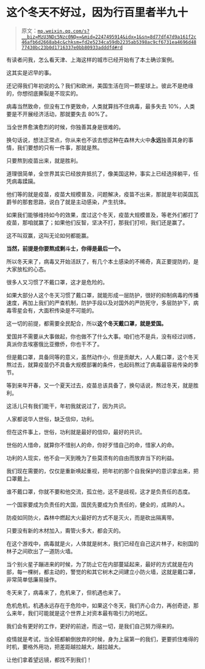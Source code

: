 # 这个冬天不好过，因为行百里者半九十

> 原文：[`mp.weixin.qq.com/s?__biz=MzU3NDc5Nzc0NQ==&mid=2247495914&idx=1&sn=8d77df47d9a161f2c46afb6d2668ab4c&chksm=fd2e5234ca59db2235ab5398ac9cf6731ea4696d4877430bc23b0d1716337e0bb80933adddfd#rd`](http://mp.weixin.qq.com/s?__biz=MzU3NDc5Nzc0NQ==&mid=2247495914&idx=1&sn=8d77df47d9a161f2c46afb6d2668ab4c&chksm=fd2e5234ca59db2235ab5398ac9cf6731ea4696d4877430bc23b0d1716337e0bb80933adddfd#rd)

有读者问我，怎么看天津、上海这样的城市已经开始有了本土确诊案例。

这其实是迟早的事。

还记得我们年初说的么？我们和欧洲，美国生活在同一颗星球上。彼此不是绝缘的，你想彻底撕裂是不现实的。

病毒当然致命，但没有工作更致命，人类就算挡不住病毒，最多失去 10%，人类要是不开展经济活动，那就要失去 80%了。

当全世界愈演愈烈的时候，你独善其身是很难的。 

换句话说，想法正常点，你从来也不该去想这种在森林大火中**永远**独善其身的事情，我们要想的只有一件事，那就是熬。

只要熬到疫苗出来，就是胜利。

道理很简单，全世界其实已经放弃抵抗了，像美国这种，事实上已经选择躺平，任凭病毒蹂躏。

他们等的就是疫苗，疫苗大规模普及，问题解决，疫苗不出来，那就是年初英国瓦爵爷的那套思路，说白了就是主动感染，产生抗体。

如果我们能够维持如今的效果，度过这个冬天，疫苗大规模普及，等老外们都打了疫苗，那咱就赢了；如果他们反智，坚决不打，那我们打呗，我们还是赢了。 

这不叫双赢，这叫无论如何都能赢。

**当然，前提是你要熬成剩斗士，你得是最后一个。**

所以冬天来了，病毒又开始活跃了，有几个本土感染的不稀奇，真正要提防的，是大家放松的心态。 

很多人又习惯了不戴口罩，这才是危险的。

如果大部分人这个冬天习惯了戴口罩，就能形成一层防护，很好的抑制病毒的传播速度，再加上我们的严查机制，防护手段以及对国外的严防死守，多层防护下，病毒零星会有，大面积传染是不可能的。

这一切的前提，都需要全民配合，所以**这个冬天戴口罩，就是爱国。**

爱国并不需要从大事做起，你也做不了什么大事。咱们也不是兵，没有经过训练，真派你去埃塞俄比亚撤侨，你也干不了。 

但是戴口罩，具备同等的意义，虽然动作小，但是贡献大，人人戴口罩，这个冬天熬过去，就算疫苗仍不具备大规模部署的条件，也起码熬过了病毒最容易传染的季节。 

等到来年开春，又一个夏天过去，疫苗总该具备了，换句话说，熬过冬天，就是胜利。

这活儿只有我们能干，年初我就说过了，因为共识。 

人家都说华人世俗，缺乏信仰，功利。 

但在这件事上，世俗，功利就是最好的信仰，最好的共识。

世俗的人惜命，就算你不惜别人的命，你好歹惜自己的命，惜家人的命。

功利的人现实，他不会一天到晚为了些莫须有的自由而放弃当下的利益。 

我们现在需要的，仅仅是重新唤起重视，把年初的那个自我保护的意识拿出来，把口罩戴上。 

谁不戴口罩，你就不要和他交流，孤立他，这不是歧视，这才是负责任的态度。 

一个国家要成为负责任的大国，国民先要成为负责任的，健全的，成熟的人。 

防疫如同防火，森林中燃起大火最好的方式不是灭火，而是砍出隔离带。 

只要没有新的木材加入，甭管火多大，都会灭的。

在这个游戏中，病毒就是火，人体就是树木，我们已经在自己这片林子，和别国的林子之间砍出了一道防火墙。

当个别火星子蹦进来的时候，为了防止它在内部蔓延起来，最好的方式就是在内部，每一棵树，都主动的，警觉的和其它树木之间建立小防火墙，这就是戴口罩，非常简单低廉易操作。

冬天来了，病毒来了，危机来了，但机遇也来了。 

危机危机，机遇永远存在于危险中，如果这个冬天，我们齐心合力，再创奇迹，那么来年，我们可能就是这个世界上对资本最有吸引力的地区。 

我们会有更好的工作，更好的前途，而这一切，是我们自己努力得来的。

疫情就是考试，当全班都躺倒放弃的时候，身为上届第一的我们，更要抓住难得的时机，要格外用功，把差距越拉越大，越拉越大。 

让他们拿着望远镜，都找不到我们！